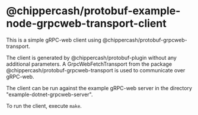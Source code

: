 @chippercash/protobuf-example-node-grpcweb-transport-client
==================================================

This is a simple gRPC-web client using @chippercash/protobuf-grpcweb-transport.

The client is generated by @chippercash/protobuf-plugin without any additional 
parameters. A GrpcWebFetchTransport from the package @chippercash/protobuf-grpcweb-transport 
is used to communicate over gRPC-web.

The client can be run against the example gRPC-web server in the
directory "example-dotnet-grpcweb-server".

To run the client, execute `make`.
